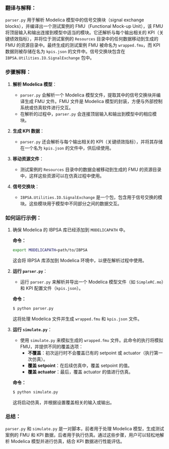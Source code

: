 ### 翻译与解释：

`parser.py` 用于解析 Modelica 模型中的信号交换块（signal exchange blocks），并编译出一个测试案例的 FMU（Functional Mock-up Unit），该 FMU 将顶层输入和输出连接到模型中适当的模块。它还解析与每个输出相关的 KPI（关键绩效指标），并将位于测试案例的 `Resources` 目录中的任何数据移动到生成的 FMU 的资源目录中。最终生成的测试案例 FMU 被命名为 `wrapped.fmu`，而 KPI 数据则被存储在名为 `kpis.json` 的文件中。信号交换块包含在 `IBPSA.Utilities.IO.SignalExchange` 包中。

### 步骤解释：
1. **解析 Modelica 模型**：
   - `parser.py` 会解析一个 Modelica 模型文件，提取其中的信号交换块并编译生成 FMU 文件。FMU 文件是 Modelica 模型的封装，方便与外部控制系统或仿真软件进行交互。
   - 在解析的过程中，`parser.py` 会连接顶层输入和输出到模型中的相应模块。

2. **生成 KPI 数据**：
   - `parser.py` 还会解析与每个输出相关的 KPI（关键绩效指标），并将其存储在一个名为 `kpis.json` 的文件中，供后续使用。

3. **移动资源文件**：
   - 测试案例的 `Resources` 目录中的数据会被移动到生成的 FMU 的资源目录中，这样这些资源可以在仿真过程中使用。

4. **信号交换块**：
   - `IBPSA.Utilities.IO.SignalExchange` 是一个包，包含用于信号交换的模块。这些模块用于模型中不同部分之间的数据交互。

### 如何运行示例：
1. 确保 Modelica 的 IBPSA 库已经添加到 `MODELICAPATH` 中。
   
   **命令：**
   ```bash
   export MODELICAPATH=path/to/IBPSA
   ```
   这会将 IBPSA 库添加到 Modelica 环境中，以便在解析过程中使用。

2. **运行 `parser.py`**：
   - 运行 `parser.py` 来解析并导出一个 Modelica 模型文件（如 `SimpleRC.mo`）和 KPI 配置文件（`kpis.json`）。
   
   **命令：**
   ```bash
   $ python parser.py
   ```
   这将处理 Modelica 文件并生成 `wrapped.fmu` 和 `kpis.json` 文件。

3. **运行 `simulate.py`**：
   - 使用 `simulate.py` 来模拟生成的 `wrapped.fmu` 文件。此命令的执行将模拟 FMU，并提供不同的覆盖选项：
     - **不覆盖**：初次运行时不会覆盖已有的 setpoint 或 actuator（执行第一次仿真）。
     - **覆盖 setpoint**：在后续仿真中，覆盖 setpoint 的值。
     - **覆盖 actuator**：最后，覆盖 actuator 的值进行仿真。

   **命令：**
   ```bash
   $ python simulate.py
   ```
   这将启动仿真，并根据设置覆盖相关的输入或输出。

### 总结：
`parser.py` 和 `simulate.py` 是一对脚本，前者用于处理 Modelica 模型，生成测试案例的 FMU 和 KPI 数据，后者用于执行仿真。通过这些步骤，用户可以轻松地解析 Modelica 模型并进行仿真，结合 KPI 数据进行性能评估。